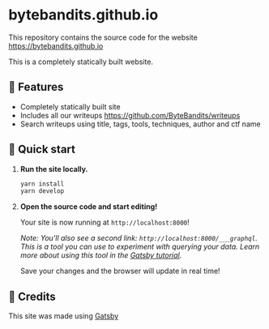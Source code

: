 # bytebandits.github.io

This repository contains the source code for the website https://bytebandits.github.io

This is a completely statically built website.

## 🎁 Features

- Completely statically built site
- Includes all our writeups https://github.com/ByteBandits/writeups
- Search writeups using title, tags, tools, techniques, author and ctf name

## 🚀 Quick start

1.  **Run the site locally.**

    ```sh
    yarn install
    yarn develop
    ```

1.  **Open the source code and start editing!**

    Your site is now running at `http://localhost:8000`!

    _Note: You'll also see a second link: _`http://localhost:8000/___graphql`_. This is a tool you can use to experiment with querying your data. Learn more about using this tool in the [Gatsby tutorial](https://www.gatsbyjs.org/tutorial/part-five/#introducing-graphiql)._

    Save your changes and the browser will update in real time!

## 🧐 Credits

This site was made using [Gatsby](https://www.gatsbyjs.org)
